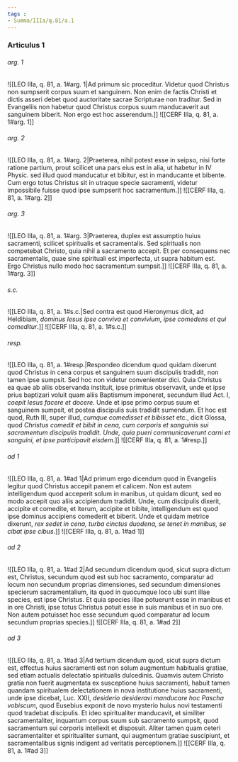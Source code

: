 ```yaml
---
tags : 
- Summa/IIIa/q.81/a.1
---
```


### Articulus 1

###### arg. 1
![[LEO IIIa, q. 81, a. 1#arg. 1|Ad primum sic proceditur. Videtur quod Christus non sumpserit corpus suum et sanguinem. Non enim de factis Christi et dictis asseri debet quod auctoritate sacrae Scripturae non traditur. Sed in Evangeliis non habetur quod Christus corpus suum manducaverit aut sanguinem biberit. Non ergo est hoc asserendum.]]
![[CERF IIIa, q. 81, a. 1#arg. 1]]

###### arg. 2
![[LEO IIIa, q. 81, a. 1#arg. 2|Praeterea, nihil potest esse in seipso, nisi forte ratione partium, prout scilicet una pars eius est in alia, ut habetur in IV Physic. sed illud quod manducatur et bibitur, est in manducante et bibente. Cum ergo totus Christus sit in utraque specie sacramenti, videtur impossibile fuisse quod ipse sumpserit hoc sacramentum.]]
![[CERF IIIa, q. 81, a. 1#arg. 2]]

###### arg. 3
![[LEO IIIa, q. 81, a. 1#arg. 3|Praeterea, duplex est assumptio huius sacramenti, scilicet spiritualis et sacramentalis. Sed spiritualis non competebat Christo, quia nihil a sacramento accepit. Et per consequens nec sacramentalis, quae sine spirituali est imperfecta, ut supra habitum est. Ergo Christus nullo modo hoc sacramentum sumpsit.]]
![[CERF IIIa, q. 81, a. 1#arg. 3]]

###### s.c.
![[LEO IIIa, q. 81, a. 1#s.c.|Sed contra est quod Hieronymus dicit, ad Heldibiam, *dominus Iesus ipse conviva et convivium, ipse comedens et qui comeditur*.]]
![[CERF IIIa, q. 81, a. 1#s.c.]]

###### resp.
![[LEO IIIa, q. 81, a. 1#resp.|Respondeo dicendum quod quidam dixerunt quod Christus in cena corpus et sanguinem suum discipulis tradidit, non tamen ipse sumpsit. Sed hoc non videtur convenienter dici. Quia Christus ea quae ab aliis observanda instituit, ipse primitus observavit, unde et ipse prius baptizari voluit quam aliis Baptismum imponeret, secundum illud Act. I, *coepit Iesus facere et docere*. Unde et ipse primo corpus suum et sanguinem sumpsit, et postea discipulis suis tradidit sumendum. Et hoc est quod, Ruth III, super illud, *cumque comedisset et bibisset* etc., dicit Glossa, quod *Christus comedit et bibit in cena, cum corporis et sanguinis sui sacramentum discipulis tradidit. Unde, quia pueri communicaverunt carni et sanguini, et ipse participavit eisdem*.]]
![[CERF IIIa, q. 81, a. 1#resp.]]

###### ad 1
![[LEO IIIa, q. 81, a. 1#ad 1|Ad primum ergo dicendum quod in Evangeliis legitur quod Christus accepit panem et calicem. Non est autem intelligendum quod acceperit solum in manibus, ut quidam dicunt, sed eo modo accepit quo aliis accipiendum tradidit. Unde, cum discipulis dixerit, accipite et comedite, et iterum, accipite et bibite, intelligendum est quod ipse dominus accipiens comederit et biberit. Unde et quidam metrice dixerunt, *rex sedet in cena, turba cinctus duodena, se tenet in manibus, se cibat ipse cibus*.]]
![[CERF IIIa, q. 81, a. 1#ad 1]]

###### ad 2
![[LEO IIIa, q. 81, a. 1#ad 2|Ad secundum dicendum quod, sicut supra dictum est, Christus, secundum quod est sub hoc sacramento, comparatur ad locum non secundum proprias dimensiones, sed secundum dimensiones specierum sacramentalium, ita quod in quocumque loco ubi sunt illae species, est ipse Christus. Et quia species illae potuerunt esse in manibus et in ore Christi, ipse totus Christus potuit esse in suis manibus et in suo ore. Non autem potuisset hoc esse secundum quod comparatur ad locum secundum proprias species.]]
![[CERF IIIa, q. 81, a. 1#ad 2]]

###### ad 3
![[LEO IIIa, q. 81, a. 1#ad 3|Ad tertium dicendum quod, sicut supra dictum est, effectus huius sacramenti est non solum augmentum habitualis gratiae, sed etiam actualis delectatio spiritualis dulcedinis. Quamvis autem Christo gratia non fuerit augmentata ex susceptione huius sacramenti, habuit tamen quandam spiritualem delectationem in nova institutione huius sacramenti, unde ipse dicebat, Luc. XXII, *desiderio desideravi manducare hoc Pascha vobiscum*, quod Eusebius exponit de novo mysterio huius novi testamenti quod tradebat discipulis. Et ideo spiritualiter manducavit, et similiter sacramentaliter, inquantum corpus suum sub sacramento sumpsit, quod sacramentum sui corporis intellexit et disposuit. Aliter tamen quam ceteri sacramentaliter et spiritualiter sumant, qui augmentum gratiae suscipiunt, et sacramentalibus signis indigent ad veritatis perceptionem.]]
![[CERF IIIa, q. 81, a. 1#ad 3]]

